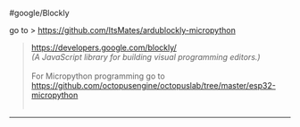 #google/Blockly 

go to > https://github.com/ItsMates/ardublockly-micropython

> https://developers.google.com/blockly/<br/>
<i>(A JavaScript library for building visual programming editors.)</i>
<br/><br/>
For Micropython programming go to https://github.com/octopusengine/octopuslab/tree/master/esp32-micropython
<br/><br/>
<hr/>
